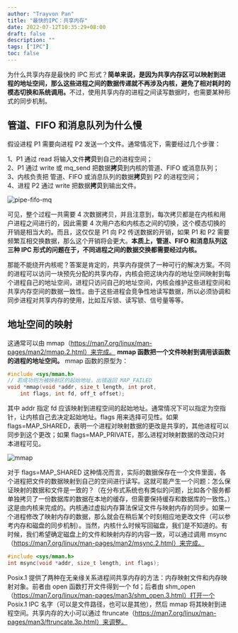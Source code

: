 ```yaml
---
author: "Trayvon Pan"
title: "最快的IPC：共享内存"
date: 2022-07-12T10:35:29+08:00
draft: false
description: ""
tags: ["IPC"]
toc: false
---
```


为什么共享内存是最快的 IPC 形式？<b>简单来说，是因为共享内存区可以映射到进程的地址空间，那么这些进程之间的数据传递就不再涉及内核，避免了相对耗时的模态切换和系统调用。</b>不过，使用共享内存的进程之间读写数据时，也需要某种形式的同步机制。

<!--more-->

## 管道、FIFO 和消息队列为什么慢

假设进程 P1 需要向进程 P2 发送一个文件。通常情况下，需要经过几个步骤：

1、P1 通过 read 将输入文件**拷贝**到自己的进程空间；</br>
2、P1 通过 write 或 mq_send 把数据**拷贝**到内核的管道、FIFO 或消息队列；</br>
3、内核负责把 管道、FIFO 或消息队列的数据**拷贝**到 P2 的进程空间；</br>
4、进程 P2 通过 write 把数据**拷贝**到输出文件。

![pipe-fifo-mq](pipe-fifo-mq.png)

可见，整个过程一共需要 4 次数据拷贝，并且注意到，每次拷贝都是在内核和用户进程之间进行的，因此需要 4 次用户态和内核态之间的切换，这个模态切换的开销是相当大的。而且，这仅仅是 P1 向 P2 传送数据的开销，如果 P1 和 P2 需要频繁互相交换数据，那么这个开销将会更大。**本质上，管道、FIFO 和消息队列这三种 IPC 形式的问题在于，不同进程之间的数据交换都需要经过内核。**

那能不能绕开内核呢？答案是肯定的，共享内存提供了一种可行的解决方案。不同的进程可以访问一块预先分配的共享内存，内核会把这块内存的地址空间映射到每个进程自己的地址空间，进程只访问自己的地址空间，内核会维护这些进程空间和共享内存空间的数据一致性。由于这些进程会竞争性地读写数据，所以必须协调和同步进程对共享内存的使用，比如互斥锁、读写锁、信号量等等。

## 地址空间的映射

这通常可以由 mmap（https://man7.org/linux/man-pages/man2/mmap.2.html）来完成。
**mmap 函数把一个文件映射到调用该函数的进程的地址空间。** mmap 函数的原型为：

```c
#include <sys/mman.h>
// 若成功则为被映射区的起始地址，出错返回 MAP_FAILED
void *mmap(void *addr, size_t length, int prot,
    int flags, int fd, off_t offset);
```

其中 addr 指定 fd 应该映射到进程空间的起始地址。通常情况下可以指定为空指针，让内核自己去决定起始地址。flags 用来选择可见性。如果 flags=MAP_SHARED，表明一个进程对映射数据的更改是共享的，其他进程可以同步到这个更改；如果 flags=MAP_PRIVATE，那么进程对映射数据的改动只对本进程可见。

![mmap](mmap.png)

对于 flags=MAP_SHARED 这种情况而言，实际的数据保存在一个文件里面，各个进程把文件的数据映射到自己的空间进行读写。这就可能产生一个问题：怎么保证映射的数据和文件是一致的？（在分布式系统也有类似的问题，比如各个服务都单独拷贝了一份数据库的数据在本地的缓存，但需要保持缓存和数据库的一致性。）这是由内核来完成的。内核通过虚拟内存算法保证文件与映射内存的同步。如果一个进程修改了映射内存的数据，那么就会在稍后某个时刻相应地更改文件（可以参考内存和磁盘的同步机制）。当然，内核什么时候写回磁盘，我们是不知道的。有时候，我们希望确定磁盘上的文件和映射内存的内容一致，可以通过调用 msync（https://man7.org/linux/man-pages/man2/msync.2.html）来完成。

```c
#include <sys/mman.h>
int msync(void *addr, size_t length, int flags);
```

Posix.1 提供了两种在无亲缘关系进程间共享内存的方法：内存映射文件和内存映射对象。前者由 open 函数打开文件得到一个 fd；后者由 shm_open （https://man7.org/linux/man-pages/man3/shm_open.3.html）打开一个 Posix.1 IPC 名字（可以是文件路径，也可以是其他），然后 mmap 将其映射到进程空间。共享内存的大小可以通过 ftruncate（https://man7.org/linux/man-pages/man3/ftruncate.3p.html）来调整。
